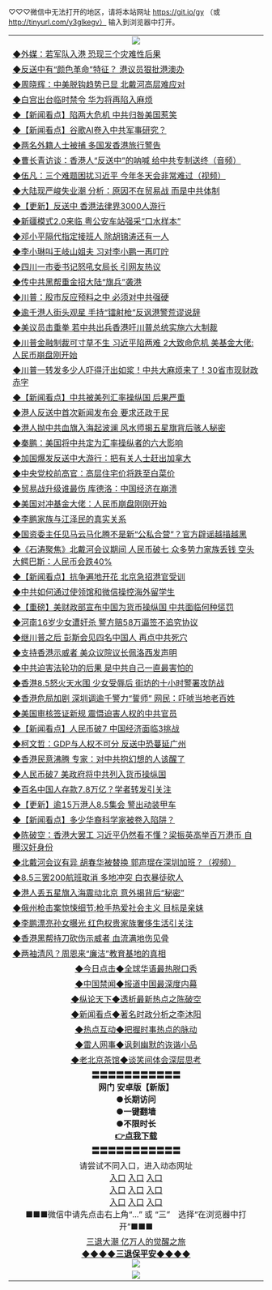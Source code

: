 
♡♡♡微信中无法打开的地区，请将本站网址 https://git.io/gy （或 http://tinyurl.com/y3glkegv） 输入到浏览器中打开。 

<table>
   <tr>
    <td align=center><img src="https://github.com/gyhhx/image-upload/blob/master/20190701.jpg" /></td>
  </tr>
   <tr>
<td align=left>
<a href="https://z7e5m3p3.stackpathcdn.com/oo.aspx?name=c1060413&key=iulvfagzrxnrcwra&from=gy">◆外媒：若军队入港 恐现三个灾难性后果</a><br/></td>
  </tr>
  <tr>
<td align=left>
<a href="https://z7e5m3p3.stackpathcdn.com/oo.aspx?name=http://www.epochtimes.com/gb/19/8/7/n11437970.htm&key=iulvfagzrxnrcwra&from=gy">◆反送中有“颜色革命”特征？ 港议员狠批港澳办</a><br/></td>
 </tr>
  <tr>
<td align=left>
<a href="https://z7e5m3p3.stackpathcdn.com/oo.aspx?name=c1060328&key=iulvfagzrxnrcwra&from=gy">◆周晓辉：中美脱钩趋势已显 北戴河高层难应对</a><br/></td>
 </tr>
   <tr>
<td align=left>
<a href="https://z7e5m3p3.stackpathcdn.com/oo.aspx?name=c1060480&key=iulvfagzrxnrcwra&from=gy">◆白宫出台临时禁令 华为将再陷入麻烦</a><br/></td>
   </tr> 
  <tr>
<td align=left>
<a href="https://z7e5m3p3.stackpathcdn.com/oo.aspx?name=c1060502&key=iulvfagzrxnrcwra&from=gy">◆【新闻看点】陷两大危机 中共归咎美国惹笑</a><br/></td>
  </tr> 
 <tr>
<td align=left>
<a href="https://z7e5m3p3.stackpathcdn.com/oo.aspx?name=c1060504&key=iulvfagzrxnrcwra&from=gy">◆【新闻看点】谷歌AI卷入中共军事研究？</a><br/>
</td>
   </tr>
 <tr>
<td align=left>
<a href="https://z7e5m3p3.stackpathcdn.com/oo.aspx?name=c1060393&key=iulvfagzrxnrcwra&from=gy">◆两名外籍人士被捕 多国发香港旅行警告</a><br/></td>
  </tr>
  <tr>
<td align=left>
<a href="https://z7e5m3p3.stackpathcdn.com/oo.aspx?name=http://www.soundofhope.org/gb/2019/08/07/n3090443.html&key=iulvfagzrxnrcwra&from=gy">◆曹长青访谈：香港人“反送中”的呐喊 给中共专制送终（音频）</a><br/></td>
 </tr>
   <tr>
<td align=left>
<a href="https://z7e5m3p3.stackpathcdn.com/oo.aspx?name=c1060622&key=iulvfagzrxnrcwra&from=gy">◆伍凡：三个难题困扰习近平 今年冬天会非常难过（视频）</a><br/>
</td>
   </tr>
 <tr>
<td align=left>
<a href="https://z7e5m3p3.stackpathcdn.com/oo.aspx?name=http://www.epochtimes.com/gb/19/8/7/n11436080.htm&key=iulvfagzrxnrcwra&from=gy">◆大陆现严峻失业潮 分析：原因不在贸易战 而是中共体制</a><br/></td>
  </tr>
  <tr>
<td align=left>
<a href="https://z7e5m3p3.stackpathcdn.com/oo.aspx?name=c1060553&key=iulvfagzrxnrcwra&from=gy">◆【更新】反送中 香港法律界3000人游行</a><br/></td>
 </tr>
  <tr>
<td align=left>
<a href="https://z7e5m3p3.stackpathcdn.com/oo.aspx?name=c1060007&key=iulvfagzrxnrcwra&from=gy">◆新疆模式2.0来临 粤公安车站强采“口水样本”</a><br/></td>
 </tr>
   <tr>
<td align=left>
<a href="https://z7e5m3p3.stackpathcdn.com/oo.aspx?name=http://www.ntdtv.com/gb/2019/08/07/a102639315.html&key=iulvfagzrxnrcwra&from=gy">◆邓小平隔代指定接班人 除胡锦涛还有一人</a><br/></td>
   </tr> 
  <tr>
<td align=left>
<a href="https://z7e5m3p3.stackpathcdn.com/oo.aspx?name=http://www.secretchina.com/news/gb/2019/08/07/902855.html&key=iulvfagzrxnrcwra&from=gy">◆李小琳叫王岐山姐夫 习对李小鹏一再叮咛</a><br/></td>
  </tr> 
 <tr>
<td align=left>
<a href="https://z7e5m3p3.stackpathcdn.com/oo.aspx?name=c1060367&key=iulvfagzrxnrcwra&from=gy">◆四川一市委书记怒吼女局长 引网友热议</a><br/>
</td>
   </tr>
 <tr>
<td align=left>
<a href="https://z7e5m3p3.stackpathcdn.com/oo.aspx?name=c1060300&key=iulvfagzrxnrcwra&from=gy">◆传中共黑帮重金招大陆“旗兵”袭港</a><br/>
</td>
   </tr>
 <tr>
<td align=left>
<a href="https://z7e5m3p3.stackpathcdn.com/oo.aspx?name=c1060508&key=iulvfagzrxnrcwra&from=gy">◆川普：股市反应预料之中 必须对中共强硬</a><br/></td>
  </tr>
  <tr>
<td align=left>
<a href="https://z7e5m3p3.stackpathcdn.com/oo.aspx?name=http://www.ntdtv.com/gb/2019/08/07/a102639742.html&key=iulvfagzrxnrcwra&from=gy">◆逾千港人街头观星 手持“镭射枪”反讽港警荒谬说辞</a><br/></td>
 </tr>
   <tr>
<td align=left>
<a href="https://z7e5m3p3.stackpathcdn.com/oo.aspx?name=http://www.soundofhope.org/gb/2019/08/07/n3088343.html&key=iulvfagzrxnrcwra&from=gy">◆美议员击重拳 若中共出兵香港吁川普总统实施六大制裁</a><br/>
</td>
   </tr>
 <tr>
<td align=left>
<a href="https://z7e5m3p3.stackpathcdn.com/oo.aspx?name=c1060436&key=iulvfagzrxnrcwra&from=gy">◆川普金融制裁可寸草不生 习近平陷两难 2大致命危机 美基金大佬:人民币崩盘刚开始</a><br/>
</td>
</tr> 
<tr>
<td align=left>
<a href="https://z7e5m3p3.stackpathcdn.com/oo.aspx?name=c1060402&key=iulvfagzrxnrcwra&from=gy">◆川普一转发多少人吓得汗出如浆！中共大麻烦来了！30省市现财政赤字</a><br/>
</td>       
</tr> 

  <tr>
<td align=left>
<a href="https://z7e5m3p3.stackpathcdn.com/oo.aspx?name=c1060075&key=iulvfagzrxnrcwra&from=gy">◆【新闻看点】中共被美列汇率操纵国 后果严重</a><br/></td>
  </tr> 
 <tr>
<td align=left>
<a href="https://z7e5m3p3.stackpathcdn.com/oo.aspx?name=c1059986&key=iulvfagzrxnrcwra&from=gy">◆港人反送中首次新闻发布会 要求还政于民</a><br/>
</td>
   </tr>
 <tr>
<td align=left>
<a href="https://z7e5m3p3.stackpathcdn.com/oo.aspx?name=c1060034&key=iulvfagzrxnrcwra&from=gy">◆港人抛中共血旗入海起波澜 风水师揭五星旗背后骇人秘密</a><br/></td>
  </tr>
  <tr>
<td align=left>
<a href="https://z7e5m3p3.stackpathcdn.com/oo.aspx?name=http://www.soundofhope.org/gb/2019/08/05/n3085592.html&key=iulvfagzrxnrcwra&from=gy">◆秦鹏：美国将中共定为汇率操纵者的六大影响</a><br/></td>
 </tr>
   <tr>
<td align=left>
<a href="https://z7e5m3p3.stackpathcdn.com/oo.aspx?name=https://www.secretchina.com/news/gb/2019/08/06/902773.html&key=iulvfagzrxnrcwra&from=gy">◆加国爆发反送中大游行：把有关人士赶出加拿大</a><br/>
</td>
   </tr>
    <tr>
<td align=left>
<a href="https://z7e5m3p3.stackpathcdn.com/oo.aspx?name=c1059989&key=iulvfagzrxnrcwra&from=gy">◆中央党校前高官：高层住宅价将跌至白菜价</a><br/></td>
  </tr>
  <tr>
<td align=left>
<a href="https://z7e5m3p3.stackpathcdn.com/oo.aspx?name=c1060076&key=iulvfagzrxnrcwra&from=gy">◆贸易战升级谁最伤 库德洛：中国经济在崩溃</a><br/></td>
 </tr>
  <tr>
<td align=left>
<a href="https://z7e5m3p3.stackpathcdn.com/oo.aspx?name=http://www.epochtimes.com/gb/19/8/6/n11434316.htm&key=iulvfagzrxnrcwra&from=gy">◆美国对冲基金大佬：人民币崩盘刚刚开始</a><br/></td>
 </tr>
   <tr>
<td align=left>
<a href="https://z7e5m3p3.stackpathcdn.com/oo.aspx?name=c1059796&key=iulvfagzrxnrcwra&from=gy">◆李鹏家族与江泽民的真实关系</a><br/></td>
   </tr> 
 <tr>
<td align=left>
<a href="https://z7e5m3p3.stackpathcdn.com/oo.aspx?name=http://www.soundofhope.org/gb/2019/08/05/n3085730.html&key=iulvfagzrxnrcwra&from=gy">◆国资委主任见马云马化腾不是新“公私合营”？官方辟谣越描越黑</a><br/></td>
  </tr>
  <tr>
<td align=left>
<a href="https://z7e5m3p3.stackpathcdn.com/oo.aspx?name=c816850_24_3&key=iulvfagzrxnrcwra&from=gy">◆《石涛聚焦》北戴河会议期间 人民币破七 众多势力家族丢钱 空头大鳄巴斯：人民币会跌40%</a><br/></td>
 </tr>
  <tr>
<td align=left>
<a href="https://z7e5m3p3.stackpathcdn.com/oo.aspx?name=c1060007&key=iulvfagzrxnrcwra&from=gy">◆【新闻看点】抗争遍地开花 北京急招港官受训</a><br/></td>
 </tr>
   <tr>
<td align=left>
<a href="https://z7e5m3p3.stackpathcdn.com/oo.aspx?name=c1060012&key=iulvfagzrxnrcwra&from=gy">◆中共如何通过使领馆和微信操控海外留学生</a><br/></td>
   </tr> 
  <tr>
<td align=left>
<a href="https://z7e5m3p3.stackpathcdn.com/oo.aspx?name=c1059781&key=iulvfagzrxnrcwra&from=gy">◆【重磅】美财政部宣布中国为货币操纵国 中共面临何种惩罚</a><br/></td>
  </tr> 
 <tr>
<td align=left>
<a href="https://z7e5m3p3.stackpathcdn.com/oo.aspx?name=c1059940&key=iulvfagzrxnrcwra&from=gy">◆河南16岁少女遭奸杀 警方赔58万逼签不追究协议</a><br/>
</td>
   </tr>
 <tr>
<td align=left>
<a href="https://z7e5m3p3.stackpathcdn.com/oo.aspx?name=c1059842&key=iulvfagzrxnrcwra&from=gy">◆继川普之后 彭斯会见四名中国人 再点中共死穴</a><br/>
</td>
   </tr>
 <tr>
<td align=left>
<a href="https://z7e5m3p3.stackpathcdn.com/oo.aspx?name=c1059787&key=iulvfagzrxnrcwra&from=gy">◆支持香港示威者 美众议院议长佩洛西发声明</a><br/></td>
  </tr>
  <tr>
<td align=left>
<a href="https://z7e5m3p3.stackpathcdn.com/oo.aspx?name=c1059947&key=iulvfagzrxnrcwra&from=gy">◆中共迫害法轮功的后果 是中共自己一直最害怕的</a><br/></td>
 </tr>
   <tr>
<td align=left>
<a href="https://z7e5m3p3.stackpathcdn.com/oo.aspx?name=c1059845&key=iulvfagzrxnrcwra&from=gy">◆香港8.5怒火天水围 少女受辱后 街坊的十小时警署攻防战</a><br/>
</td>
   </tr>
 <tr>
<td align=left>
<a href="https://z7e5m3p3.stackpathcdn.com/oo.aspx?name=c1059878&key=iulvfagzrxnrcwra&from=gy">◆香港危局加剧 深圳调逾千警力“誓师” 网民：吓唬当地老百姓</a><br/>
</td>
</tr> 
<tr>
<td align=left>
<a href="https://z7e5m3p3.stackpathcdn.com/oo.aspx?name=c1060117&key=iulvfagzrxnrcwra&from=gy">◆美国审核签证新规 震慑迫害人权的中共官员</a><br/>
</td>       
</tr> 

   <tr>
<td align=left>
<a href="https://z7e5m3p3.stackpathcdn.com/oo.aspx?name=c1059588&key=iulvfagzrxnrcwra&from=gy">◆【新闻看点】人民币破7 中国经济面临3挑战</a><br/></td>
  </tr>
  <tr>
<td align=left>
<a href="https://z7e5m3p3.stackpathcdn.com/oo.aspx?name=c1059579&key=iulvfagzrxnrcwra&from=gy">◆柯文哲：GDP与人权不可分 反送中恐蔓延广州</a><br/></td>
 </tr>
  <tr>
<td align=left>
<a href="https://z7e5m3p3.stackpathcdn.com/oo.aspx?name=c1059578&key=iulvfagzrxnrcwra&from=gy">◆香港民意沸腾 专家：对中共抱幻想的人该醒了</a><br/></td>
 </tr>
   <tr>
<td align=left>
<a href="https://z7e5m3p3.stackpathcdn.com/oo.aspx?name=c1059657&key=iulvfagzrxnrcwra&from=gy">◆人民币破7 美政府将中共列入货币操纵国</a><br/></td>
   </tr> 
  <tr>
<td align=left>
<a href="https://z7e5m3p3.stackpathcdn.com/oo.aspx?name=c1059577&key=iulvfagzrxnrcwra&from=gy">◆百名中国人存款7.8万亿？学者转发引关注</a><br/></td>
  </tr> 
 <tr>
<td align=left>
<a href="https://z7e5m3p3.stackpathcdn.com/oo.aspx?name=c1059431&key=iulvfagzrxnrcwra&from=gy">◆【更新】逾15万港人8.5集会 警出动装甲车</a><br/>
</td>
   </tr>
 <tr>
<td align=left>
<a href="https://z7e5m3p3.stackpathcdn.com/oo.aspx?name=c1059602&key=iulvfagzrxnrcwra&from=gy">◆【新闻看点】多少华裔科学家被卷入陷阱？</a><br/></td>
  </tr>
  <tr>
<td align=left>
<a href="https://z7e5m3p3.stackpathcdn.com/oo.aspx?name=c1059560&key=iulvfagzrxnrcwra&from=gy">◆陈破空：香港大罢工 习近平仍然看不懂？梁振英高举百万港币 自曝汉奸身份</a><br/></td>
 </tr>
   <tr>
<td align=left>
<a href="https://z7e5m3p3.stackpathcdn.com/oo.aspx?name=c1059392&key=iulvfagzrxnrcwra&from=gy">◆北戴河会议有异 胡春华被替换 郭声琨在深圳加班？（视频）</a><br/>
</td>
   </tr>
 <tr>
<td align=left>
<a href="https://z7e5m3p3.stackpathcdn.com/oo.aspx?name=http://www.ntdtv.com/gb/2019/08/05/a102638150.html&key=iulvfagzrxnrcwra&from=gy">◆8.5三罢200航班取消 多地冲突 白衣暴徒砍人</a><br/></td>
  </tr>
  <tr>
<td align=left>
<a href="https://z7e5m3p3.stackpathcdn.com/oo.aspx?name=http://www.secretchina.com/news/gb/2019/08/06/902765.html&key=iulvfagzrxnrcwra&from=gy">◆港人丢五星旗入海震动北京 意外揭背后“秘密”</a><br/></td>
 </tr>
  <tr>
<td align=left>
<a href="https://z7e5m3p3.stackpathcdn.com/oo.aspx?name=http://www.ntdtv.com/gb/2019/08/05/a102638258.html&key=iulvfagzrxnrcwra&from=gy">◆俄州枪击案惊悚细节:枪手热爱社会主义 目标是亲妹</a><br/></td>
 </tr>
   <tr>
<td align=left>
<a href="https://z7e5m3p3.stackpathcdn.com/oo.aspx?name=http://www.secretchina.com/news/gb/2019/08/06/902803.html&key=iulvfagzrxnrcwra&from=gy">◆李鹏漂亮孙女曝光 红色权贵家族奢侈生活引关注</a><br/></td>
   </tr> 
  <tr>
<td align=left>
<a href="https://z7e5m3p3.stackpathcdn.com/oo.aspx?name=http://www.ntdtv.com/gb/2019/08/05/a102638206.html&key=iulvfagzrxnrcwra&from=gy">◆香港黑帮持刀砍伤示威者 血流满地伤见骨</a><br/></td>
  </tr> 
 <tr>
<td align=left>
<a href="https://z7e5m3p3.stackpathcdn.com/oo.aspx?name=http://www.secretchina.com/news/gb/2019/08/06/902361.html&key=iulvfagzrxnrcwra&from=gy">◆两袖清风？周恩来“廉洁”教育基地的真相</a><br/>
</td>
   </tr>
   <tr>
   <td align=center> 
<a href="https://xvery.li/oo.aspx?name=c816850&key=lvvdiyawanfwimxk&from=gy&tag=9877">◆今日点击◆全球华语最热脱口秀</a><br/>
    </td>
  </tr>
  <tr>
  <td align=center>
<a href="https://xvery.li/oo.aspx?name=c816860&key=lvvdiyawanfwimxk&from=gy&tag=99733110">◆中国禁闻◆报道中国最深度内幕</a><br/>
   </tr>
  <tr>
     <td align=center>
<a href="https://xvery.li/oo.aspx?name=c816855&key=lvvdiyawanfwimxk&from=gy&tag=997110">◆纵论天下◆透析最新热点之陈破空</a><br/>
   </tr>
   <tr>
      <td align=center>
<a href="https://xvery.li/oo.aspx?name=c838308&key=lvvdiyawanfwimxk&from=gy&tag=9973110">◆新闻看点◆著名时政分析之李沐阳</a><br/>
   </tr>
   <tr>
     <td align=center>
<a href="https://xvery.li/oo.aspx?name=c816852&key=lvvdiyawanfwimxk&from=gy&tag=9733110">◆热点互动◆把握时事热点的脉动</a><br/>
   </tr>
   <tr>
      <td align=center>
<a href="https://xvery.li/oo.aspx?name=c816694&key=lvvdiyawanfwimxk&from=gy&tag=93310">◆雷人网事◆讽刺幽默的诙谐小品</a><br/>
   </tr>
   <tr>
    <td align=center>
<a href="https://xvery.li/oo.aspx?name=c816650&key=lvvdiyawanfwimxk&from=gy&tag=9973110">◆老北京茶馆◆谈笑间体会深层思考</a><br/>
   </tr>
  <tr>
    <td align=center>
 <b>〓〓〓〓〓〓〓〓〓〓〓<br/>网门 安卓版【新版】<br/> ●长期访问<br/> ●一键翻墙<br/>  ●不限时长<br/> 
 <a href="https://share.weiyun.com/5kBPo9g">👉<b>点我下载</a><br/>〓〓〓〓〓〓〓〓〓〓〓<br/>
    </td>
    </tr>
   <tr>
    <td align=center>请尝试不同入口，进入动态网址<br/>
      <a href="https://s3.us-east-2.amazonaws.com/ogateo/show.htm">入口</a>
      <a href="https://s3.ca-central-1.amazonaws.com/ogatec/show.htm">入口</a>
      <a href="https://s3.ap-southeast-2.amazonaws.com/ogatey/show.htm">入口</a><br/>
      <a href="https://s3.ap-northeast-2.amazonaws.com/ogates/show.htm">入口</a>
      <a href="https://s3.eu-central-1.amazonaws.com/ogatef/show.htm">入口</a>
      <a href="https://s3.ap-south-1.amazonaws.com/ogatem/show.htm">入口</a><br/>
      <a href="https://s3-us-west-1.amazonaws.com/ogaten/show.htm">入口</a>
      <a href="https://s3.eu-west-2.amazonaws.com/ogatel/show.htm">入口</a>
      <a href="https://s3.ap-northeast-1.amazonaws.com/ogatet/show.htm">入口</a><br/>
      ■■■微信中请先点击右上角“...” 或 “三”　选择“在浏览器中打开”■■■<b><br/>
    </td>
  </tr>
  <tr>  
  <td align=center>
  <a href="http://ctbtfdoocixoa.global.ssl.fastly.net/oo.aspx?name=c894205&key=ofejcfaxcltk&from=gy&tag=9973110">三退大潮 亿万人的觉醒之旅</a><br/>
      <a href="http://ctbtfdoocixoa.global.ssl.fastly.net/oo.aspx?name=ogQuit.aspx&key=ofejcfaxcltk&from=gy"><b>◆◆◆◆三退保平安◆◆◆◆<br/></a>
      <img src="https://github.com/gyhhx/image-upload/blob/master/3t.jpg" /><br/>
      </td>
  </tr>
   <tr>
    <td align=center><img src="https://raw.githubusercontent.com/oGate2/Up/master/oGate_640.jpg"/></td>
  </tr>
</table>

